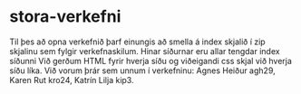 # stora-verkefni
Til þes að opna verkefnið þarf einungis að smella á index skjalið í zip skjalinu sem fylgir verkefnaskilum. 
Hinar síðurnar eru allar tengdar index síðunni
Við gerðum HTML fyrir hverja síðu og viðeigandi css skjal við hverja síðu líka.
Við vorum þrár sem unnum í verkefninu: Agnes Heiður agh29, Karen Rut kro24, Katrín Lilja kip3.
